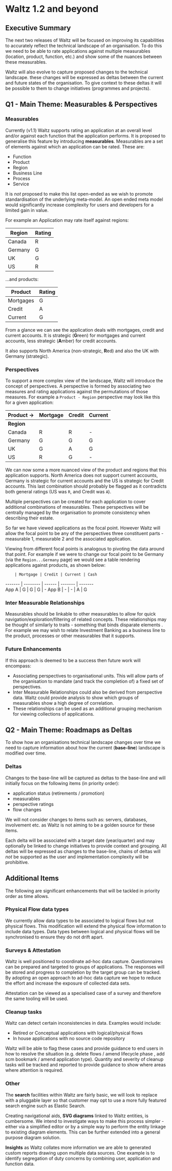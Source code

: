# Waltz 1.2 and beyond

## Executive Summary

The next two releases of Waltz will be focused on improving its capabilities to accurately reflect the technical landscape of an organisation.  To do this we need to be able to rate applications against multiple measurables (location, product, function, etc.) and show some of the nuances between these measurables.  

Waltz will also evolve to capture proposed changes to the technical landscape.  these changes will be expressed as deltas between the current and future states of the organisation.  To give context to these deltas it will be possible to them to change initiatives (programmes and projects).


## Q1 - Main Theme: Measurables & Perspectives

### Measurables

Currently (v1.1) Waltz supports rating an application at an overall level and/or against each function that the application performs.  It is proposed to generalise this feature by introducing **measurables**.  Measurables are a set of elements against which an application can be rated.  These are:

- Function
- Product
- Region
- Business Line
- Process
- Service
  
It is _not_ proposed to make this list open-ended as we wish to promote standardisation of the underlying meta-model. An open ended meta model would significantly increase complexity for users and developers for a limited gain in value. 

For example an Application may rate itself against regions:

Region|Rating
------|------
Canada|R
Germany|G
UK|G
US|R

...and products:

Product|Rating
------|-----
Mortgages|G
Credit|A
Current|G

From a glance we can see the application deals with mortgages, credit and current accounts.  It is strategic (**G**reen) for mortgages and current accounts, less strategic (**A**mber) for credit accounts.

It also supports North America (non-strategic, **R**ed) and also the UK with Germany (strategic).


### Perspectives

To support a more complex view of the landscape, Waltz will introduce the concept of perspectives.  A perspective is formed by associating two measures  and rating applications against the permutations of those measures.  For example a `Product - Region` perspective may look like this for a given application:

             
 Product -> | Mortgage  | Credit  | Current 
 ---------- | --------- | ------- | -------- 
 **Region** | 
 Canada     |    R      |    R       |    -    
 Germany    |    G      |    G       |    G    
 UK         |    G      |    A       |    G    
 US         |    R      |    G       |    -    
 
We can now some a more nuanced view of the product and regions that this application supports.   North America does not support current accounts, Germany is strategic for current accounts and the US is strategic for Credit accounts.  This last combination should probably be flagged as it contradicts both general ratings (US was `R`, and Credit was `A`).

Multiple perspectives can be created for each application to cover additional combinations of measurables.  These perspectives will be centrally managed by the organisation to promote consistency when describing their estate.

So far we have viewed applications as the focal point.  However Waltz will allow the focal point to be any of the perspectives three constituent parts - measurable 1, measurable 2 and the associated application.  

Viewing from different focal points is analogous to pivoting the data around that point.  For example if we were to change our focal point to be Germany (via the `Region...Germany` page) we would see a table rendering applications against products, as shown below:

        | Mortgage | Credit | Current | Cash 
------- | -------- | ------ | ------- | -------  
 App A  |    G     |    G   |    G    |  -
 App B  |    -     |    -   |    A    |  G
 

### Inter Measurable Relationships 

Measurables should be linkable to other measurables to allow for quick navigation/exploration/filtering of related concepts.  These relationships may be thought of similarly to traits - something that binds disparate elements .  For example we may wish to relate Investment Banking as a business line to the product,  processes or other measurables that it supports.


### Future Enhancements

If this approach is deemed to be a success then future work will encompass:

- Associating perspectives to organisational units.  This will allow parts of the organisation to mandate (and track the completion of) a fixed set of perspectives.
- Inter Measurable Relationships could also be derived from perspective data.  Waltz could provide analysis to show which groups of measurables show a high degree of correlation.
- These relationships can be used as an additional grouping mechanism for viewing collections of applications.



## Q2 - Main Theme: Roadmaps as Deltas

To show how an organisations technical landscape changes over time we need to capture information about how the current (**base-line**) landscape is modified over time.  

### Deltas 

Changes to the base-line will be captured as deltas to the base-line and will initially focus on the following items (in priority order):

- application status (retirements / promotion)
- measurables
- perspective ratings
- flow changes

We will not consider changes to items such as: servers, databases, involvement etc. as Waltz is not aiming to be a golden source for these items.

Each delta will be associated with a target date (year/quarter) and may optionally be linked to change initiatives to provide context and grouping. All deltas will be expressed as changes to the base-line, chains of deltas will _not_ be supported as the user and implementation complexity will be prohibitive.



## Additional Items  

The following are significant enhancements that will be tackled in priority order as time allows.


### Physical Flow data types

We currently allow data types to be associated to logical flows but not physical flows.  This modification will extend the physical flow information to include data types.  Data types between logical and physical flows will be synchronised to ensure they do not drift apart.


### Surveys & Attestation

Waltz is well positioned to coordinate ad-hoc data capture.  Questionnaires can be prepared and targeted to groups of applications.  The responses will be stored and progress to completion by the target group can be tracked.  By adopting an open approach to ad-hoc data capture we hope to reduce the effort and increase the exposure of collected data sets.  

Attestation can be viewed as a specialised case of a survey and therefore the same tooling will be used.


### Cleanup tasks

Waltz can detect certain inconsistencies in data.  Examples would include:

- Retired or Conceptual applications with logical/physical flows
- In house applications with no source code repository 

Waltz will be able to flag these cases and provide guidance to end users in how to resolve the situation (e.g. delete flows / amend lifecycle phase ,  add scm bookmark / amend application type).  Quantity and severity of cleanup tasks will be tracked and reported to provide guidance to show where areas where attention is required.


### Other 

The **search** facilities within Waltz are fairly basic, we will look to replace with a pluggable layer so that customer may opt to use a more fully featured search engine such as Elastic Search.

Creating navigational aids, **SVG diagrams** linked to Waltz entities, is cumbersome.  We intend to investigate ways to make this process simpler - either via a simplified editor or by a simple way to perform the entity linkage to existing diagram elements.  This can be further extended into a general purpose diagram solution.

**Insights** as Waltz collates more information we are able to generated custom reports drawing upon multiple data sources.  One example is to identify segregation of duty concerns by combining user, application and function data. 


